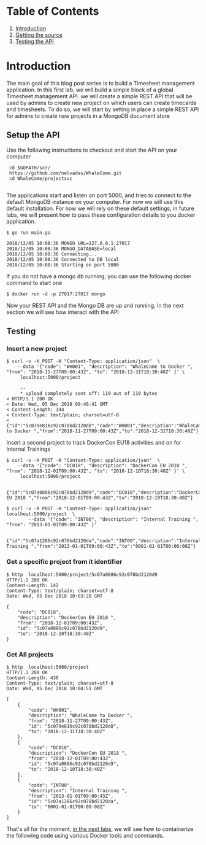 
#  Table of Contents
1. [Introduction](#introduction)
2. [Getting the source](#setup)
3. [Testing the API](#testing)


# Introduction <a href=introduction></a>

The main goal of this blog post series is to build a Timesheet management application.
In this first lab, we will build a simple block of a global Timesheet management API.
we will create a simple REST API that will be used by admins to create new project on which users can create timecards and timesheets.
To do so, we will start by setting in place a simple REST API for admins to create new projects in a MongoDB document store


## Setup the API<a name="setup"></a>

Use the following instructions to checkout and start the API on your computer
```
 cd $GOPATH/scr/
 https://github.com/nelvadas/WhaleCome.git
 cd WhaleCome/projectsvc


```


The applications start and listen on port 5000,
and tries to connect to the default MongoDB instance on your computer. For now we will use this default installation.
For now we will rely on these default settings, in future labs, we will present how to pass these configuration details to you
docker application.

```
$ go run main.go

2018/12/05 10:08:36 MONGO_URL=127.0.0.1:27017
2018/12/05 10:08:36 MONGO_DATABASE=local
2018/12/05 10:08:36 Connecting...
2018/12/05 10:08:36 Connected to DB local
2018/12/05 10:08:36 Starting on port 5000

```

If you do not have a mongo db running, you can use the following docker command to start one

```
$ docker run -d -p 27017:27017 mongo
```

Now your REST API and the Mongo DB are up and running, In the next section we will see how interact with the API

## Testing <a name="testing"></a>

### Insert a new project

```
$ curl -v -X POST -H "Content-Type: application/json"  \
    --data '{"code": "WH001", "description": "WhaleCame to Docker ", "from": "2018-11-27T09:00:43Z", "to": "2018-12-31T18:30:40Z" }' \
     localhost:5000/project

     --
     * upload completely sent off: 119 out of 119 bytes
< HTTP/1.1 200 OK
< Date: Wed, 05 Dec 2018 09:46:41 GMT
< Content-Length: 144
< Content-Type: text/plain; charset=utf-8
<
{"id":"5c079e816c92c078bd2120d8","code":"WH001","description":"WhaleCame to Docker ","from":"2018-11-27T09:00:43Z","to":"2018-12-31T18:30:40Z"}

```

Insert a second project to track DockerCon EU18 activities and on for Internal Trainings


```
$ curl -v -X POST -H "Content-Type: application/json"  \
    --data '{"code": "DC018", "description": "DockerCon EU 2018 ", "from": "2018-12-01T09:00:43Z", "to": "2018-12-10T18:30:40Z" }' \
     localhost:5000/project

    {"id":"5c07a0886c92c078bd2120d9","code":"DC018","description":"DockerCon EU 2018 ","from":"2018-12-01T09:00:43Z","to":"2018-12-10T18:30:40Z"}

$ curl -v -X POST -H "Content-Type: application/json"  localhost:5000/project  \
        --data '{"code": "INT00", "description": "Internal Training ", "from": "2013-01-01T09:00:43Z" }'

      {"id":"5c07a1286c92c078bd2120da","code":"INT00","description":"Internal Training ","from":"2013-01-01T09:00:43Z","to":"0001-01-01T00:00:00Z"}   

```


### Get a specific project from it identifier

```
$ http  localhost:5000/project/5c07a0886c92c078bd2120d9
HTTP/1.1 200 OK
Content-Length: 142
Content-Type: text/plain; charset=utf-8
Date: Wed, 05 Dec 2018 10:03:28 GMT

{
    "code": "DC018",
    "description": "DockerCon EU 2018 ",
    "from": "2018-12-01T09:00:43Z",
    "id": "5c07a0886c92c078bd2120d9",
    "to": "2018-12-10T18:30:40Z"
}
```


### Get All projects

```
$ http  localhost:5000/project
HTTP/1.1 200 OK
Content-Length: 430
Content-Type: text/plain; charset=utf-8
Date: Wed, 05 Dec 2018 10:04:51 GMT

[
    {
        "code": "WH001",
        "description": "WhaleCame to Docker ",
        "from": "2018-11-27T09:00:43Z",
        "id": "5c079e816c92c078bd2120d8",
        "to": "2018-12-31T18:30:40Z"
    },
    {
        "code": "DC018",
        "description": "DockerCon EU 2018 ",
        "from": "2018-12-01T09:00:43Z",
        "id": "5c07a0886c92c078bd2120d9",
        "to": "2018-12-10T18:30:40Z"
    },
    {
        "code": "INT00",
        "description": "Internal Training ",
        "from": "2013-01-01T09:00:43Z",
        "id": "5c07a1286c92c078bd2120da",
        "to": "0001-01-01T00:00:00Z"
    }
]
```

That's all for the moment, [in the next labs](../02-dockerfiles), we will see how to containerize the following code using various Docker tools and commands.
